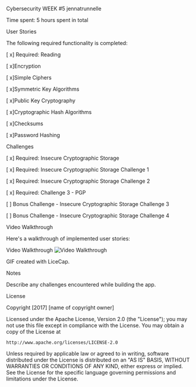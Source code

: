 Cybersecurity WEEK #5 jennatrunnelle

Time spent: 5 hours spent in total

User Stories

The following required functionality is completed:

[ x] Required: Reading

[ x]Encryption

[ x]Simple Ciphers

[ x]Symmetric Key Algorithms

[ x]Public Key Cryptography

[ x]Cryptographic Hash Algorithms

[ x]Checksums

[ x]Password Hashing

Challenges

[ x] Required: Insecure Cryptographic Storage

[ x] Required: Insecure Cryptographic Storage Challenge 1

[ x] Required: Insecure Cryptographic Storage Challenge 2

[ x] Required: Challenge 3 - PGP

[  ] Bonus Challenge - Insecure Cryptographic Storage Challenge 3

[  ] Bonus Challenge - Insecure Cryptographic Storage Challenge 4


Video Walkthrough

Here's a walkthrough of implemented user stories:

Video Walkthrough
<img src='http://i.imgur.com/9FeTAsf.gif' width='' alt='Video Walkthrough' />

GIF created with LiceCap.

Notes

Describe any challenges encountered while building the app.

License

Copyright [2017] [name of copyright owner]

Licensed under the Apache License, Version 2.0 (the "License");
you may not use this file except in compliance with the License.
You may obtain a copy of the License at

    http://www.apache.org/licenses/LICENSE-2.0

Unless required by applicable law or agreed to in writing, software
distributed under the License is distributed on an "AS IS" BASIS,
WITHOUT WARRANTIES OR CONDITIONS OF ANY KIND, either express or implied.
See the License for the specific language governing permissions and
limitations under the License.
